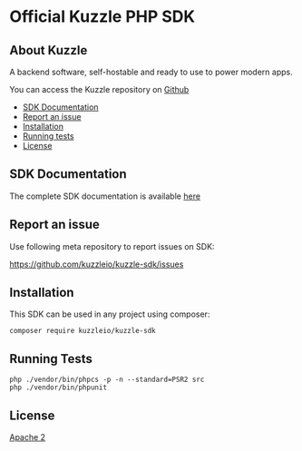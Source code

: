 Official Kuzzle PHP SDK
======

## About Kuzzle

A backend software, self-hostable and ready to use to power modern apps.

You can access the Kuzzle repository on [Github](https://github.com/kuzzleio/kuzzle)

* [SDK Documentation](#sdk-documentation)
* [Report an issue](#report-an-issue)
* [Installation](#installation)
* [Running tests](#tests)
* [License](#license)

## SDK Documentation

The complete SDK documentation is available [here](http://docs.kuzzle.io/sdk-reference/)

## Report an issue

Use following meta repository to report issues on SDK:

https://github.com/kuzzleio/kuzzle-sdk/issues

## Installation

This SDK can be used in any project using composer:

```
composer require kuzzleio/kuzzle-sdk
```

## <a name="tests"></a> Running Tests

```
php ./vendor/bin/phpcs -p -n --standard=PSR2 src
php ./vendor/bin/phpunit
```

## License

[Apache 2](LICENSE.md)
